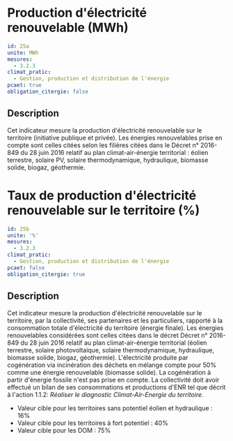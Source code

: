 # Production d'électricité renouvelable  (MWh)
```yaml
id: 25a
unite: MWh
mesures:
  - 3.2.3
climat_pratic:
  - Gestion, production et distribution de l'énergie
pcaet: true
obligation_citergie: false
```
## Description
Cet indicateur mesure la production d'électricité renouvelable sur le territoire (initiative publique et privée). Les énergies renouvelables prise en compte sont celles citées selon les filières citées dans le Décret n° 2016-849 du 28 juin 2016  relatif au plan climat-air-énergie territorial :  éolien terrestre, solaire PV, solaire thermodynamique, hydraulique, biomasse solide, biogaz, géothermie.



# Taux de production d'électricité renouvelable sur le territoire (%)
```yaml
id: 25b
unite: '%'
mesures:
  - 3.2.3
climat_pratic:
  - Gestion, production et distribution de l'énergie
pcaet: false
obligation_citergie: true
```
## Description
Cet indicateur mesure la production d'électricité renouvelable sur le territoire, par la collectivité, ses partenaires et les particuliers, rapporté à la consommation totale d'électricité du territoire (énergie finale). Les énergies renouvelables considérées sont celles citées dans le décret Décret n° 2016-849 du 28 juin 2016  relatif au plan climat-air-énergie territorial  (éolien  terrestre,  solaire  photovoltaïque,  solaire  thermodynamique,  hydraulique,  biomasse  solide, biogaz,  géothermie). L'électricité produite par cogénération via incinération des déchets en mélange compte pour 50% comme une énergie renouvelable (biomasse solide). La cogénération à partir d'énergie fossile n'est pas prise en compte. 
La collectivité doit avoir effectué un bilan de ses consommations et productions d'ENR tel que décrit à l'action 1.1.2: *Réaliser le diagnostic Climat-Air-Energie du territoire*.
- Valeur cible pour les territoires sans potentiel éolien et hydraulique : 16%
- Valeur cible pour les territoires à fort potentiel : 40%
- Valeur cible pour les DOM : 75%



